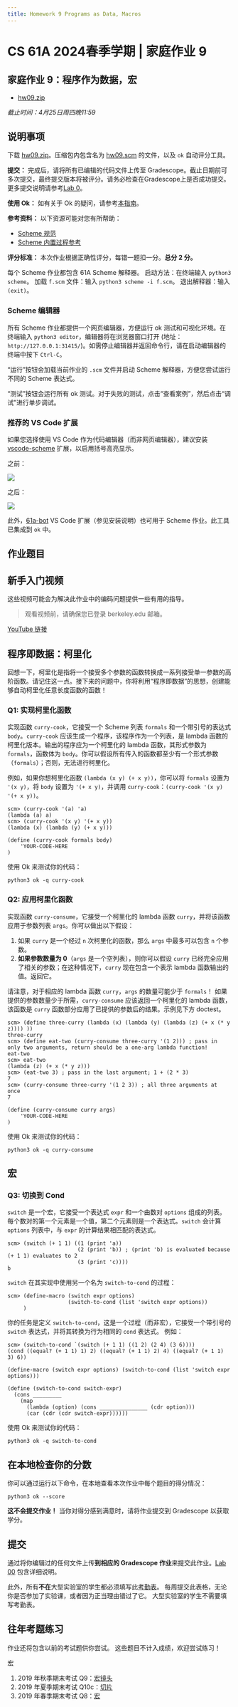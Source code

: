 ```yaml
---
title: Homework 9 Programs as Data, Macros
---
```


# CS 61A 2024春季学期 | 家庭作业 9

## 家庭作业 9：程序作为数据，宏

-   [hw09.zip](/resource/cs61a/hw/hw09.zip)

_截止时间：4月25日周四晚11:59_

## 说明事项

下载 [hw09.zip](/resource/cs61a/hw/hw09.zip)。压缩包内包含名为 [hw09.scm](https://cs61a.org//hw/hw09/hw09.scm) 的文件，以及 `ok` 自动评分工具。

**提交：** 完成后，请将所有已编辑的代码文件上传至 Gradescope。截止日期前可多次提交，最终提交版本将被评分。请务必检查在Gradescope上是否成功提交。更多提交说明请参考[Lab 0](https://cs61a.org/lab/lab00#task-c-submitting-the-assignment)。

**使用 Ok：** 如有关于 Ok 的疑问，请参考[本指南](https://cs61a.org/articles/using-ok)。

**参考资料：** 以下资源可能对您有所帮助：

-   [Scheme 规范](https://cs61a.org/articles/scheme-spec/)
-   [Scheme 内置过程参考](https://cs61a.org/articles/scheme-builtins/)

**评分标准：** 本次作业根据正确性评分，每错一题扣一分。**总分 2 分。**

每个 Scheme 作业都包含 61A Scheme 解释器。 启动方法：在终端输入 `python3 scheme`。 加载 `f.scm` 文件：输入 `python3 scheme -i f.scm`。 退出解释器：输入 `(exit)`。

### Scheme 编辑器

所有 Scheme 作业都提供一个网页编辑器，方便运行 ok 测试和可视化环境。在终端输入 `python3 editor`，编辑器将在浏览器窗口打开 (地址：`http://127.0.0.1:31415/`)。如需停止编辑器并返回命令行，请在启动编辑器的终端中按下 `Ctrl-C`。

“运行”按钮会加载当前作业的 `.scm` 文件并启动 Scheme 解释器，方便您尝试运行不同的 Scheme 表达式。

“测试”按钮会运行所有 ok 测试。对于失败的测试，点击“查看案例”，然后点击“调试”进行单步调试。

### 推荐的 VS Code 扩展

如果您选择使用 VS Code 作为代码编辑器（而非网页编辑器），建议安装 [vscode-scheme](https://marketplace.visualstudio.com/items?itemName=sjhuangx.vscode-scheme) 扩展，以启用括号高亮显示。

之前：

![](/img/cs61a/before.png)

之后：

![](/img/cs61a/after.png)

此外，[61a-bot](https://cs61a.org/articles/61a-bot) VS Code 扩展（参见安装说明）也可用于 Scheme 作业。此工具已集成到 `ok` 中。

## 作业题目

## 新手入门视频

这些视频可能会为解决此作业中的编码问题提供一些有用的指导。

> 观看视频前，请确保您已登录 berkeley.edu 邮箱。

[YouTube 链接](https://youtu.be/playlist?list=PLx38hZJ5RLZcRCa7WhQVKh5s5ZLfGV9hc)

## 程序即数据：柯里化
回想一下，柯里化是指将一个接受多个参数的函数转换成一系列接受单一参数的高阶函数。请记住这一点。接下来的问题中，你将利用“程序即数据”的思想，创建能够自动柯里化任意长度函数的函数！

### Q1: 实现柯里化函数

实现函数 `curry-cook`，它接受一个 Scheme 列表 `formals` 和一个带引号的表达式 `body`。`curry-cook` 应该生成一个程序，该程序作为一个列表，是 lambda 函数的柯里化版本。输出的程序应为一个柯里化的 lambda 函数，其形式参数为 `formals`，函数体为 `body`。你可以假设所有传入的函数都至少有一个形式参数（`formals`）；否则，无法进行柯里化。

例如，如果你想柯里化函数 `(lambda (x y) (+ x y))`，你可以将 `formals` 设置为 `'(x y)`，将 `body` 设置为 `'(+ x y)`，并调用 `curry-cook`：`(curry-cook '(x y) '(+ x y))`。

```
scm> (curry-cook '(a) 'a)
(lambda (a) a)
scm> (curry-cook '(x y) '(+ x y))
(lambda (x) (lambda (y) (+ x y)))
```

```
(define (curry-cook formals body)
    'YOUR-CODE-HERE
)
```

使用 Ok 来测试你的代码：

```
python3 ok -q curry-cook
```

### Q2: 应用柯里化函数

实现函数 `curry-consume`，它接受一个柯里化的 lambda 函数 `curry`，并将该函数应用于参数列表 `args`。你可以做出以下假设：

1.  如果 `curry` 是一个经过 `n` 次柯里化的函数，那么 `args` 中最多可以包含 `n` 个参数。
2.  **如果参数数量为 0**（`args` 是一个空列表），则你可以假设 `curry` 已经完全应用了相关的参数；在这种情况下，`curry` 现在包含一个表示 lambda 函数输出的值。返回它。

请注意，对于相应的 lambda 函数 `curry`，`args` 的数量可能少于 `formals`！ 如果提供的参数数量少于所需，`curry-consume` 应该返回一个柯里化的 lambda 函数，该函数是 `curry` 函数部分应用了已提供的参数后的结果。示例见下方 doctest。

```
scm> (define three-curry (lambda (x) (lambda (y) (lambda (z) (+ x (* y z)))) ))
three-curry
scm> (define eat-two (curry-consume three-curry '(1 2))) ; pass in only two arguments, return should be a one-arg lambda function!
eat-two
scm> eat-two
(lambda (z) (+ x (* y z)))
scm> (eat-two 3) ; pass in the last argument; 1 + (2 * 3)
7
scm> (curry-consume three-curry '(1 2 3)) ; all three arguments at once
7
```

```
(define (curry-consume curry args)
    'YOUR-CODE-HERE
)
```

使用 Ok 来测试你的代码：

```
python3 ok -q curry-consume
```

## 宏

### Q3: 切换到 Cond

`switch` 是一个宏，它接受一个表达式 `expr` 和一个由数对 `options` 组成的列表。每个数对的第一个元素是一个值，第二个元素则是一个表达式。`switch` 会计算 `options` 列表中，与 `expr` 的计算结果相匹配的表达式。

```
scm> (switch (+ 1 1) ((1 (print 'a))
                      (2 (print 'b)) ; (print 'b) is evaluated because (+ 1 1) evaluates to 2
                      (3 (print 'c))))
b
```

`switch` 在其实现中使用另一个名为 `switch-to-cond` 的过程：

```
scm> (define-macro (switch expr options)
                   (switch-to-cond (list 'switch expr options))
     )
```

你的任务是定义 `switch-to-cond`，这是一个过程（而非宏），它接受一个带引号的 `switch` 表达式，并将其转换为行为相同的 `cond` 表达式。 例如：

```
scm> (switch-to-cond `(switch (+ 1 1) ((1 2) (2 4) (3 6))))
(cond ((equal? (+ 1 1) 1) 2) ((equal? (+ 1 1) 2) 4) ((equal? (+ 1 1) 3) 6))
```

```
(define-macro (switch expr options) (switch-to-cond (list 'switch expr options)))

(define (switch-to-cond switch-expr)
  (cons _________
    (map
	  (lambda (option) (cons _______________ (cdr option)))
	  (car (cdr (cdr switch-expr))))))
```

使用 Ok 来测试你的代码：

```
python3 ok -q switch-to-cond
```

## 在本地检查你的分数

你可以通过运行以下命令，在本地查看本次作业中每个题目的得分情况：

```
python3 ok --score
```

**这不会提交作业！** 当你对得分感到满意时，请将作业提交到 Gradescope 以获取学分。

## 提交

通过将你编辑过的任何文件上传**到相应的 Gradescope 作业**来提交此作业。[Lab 00](https://cs61a.org/lab/lab00/#submit-with-gradescope) 包含详细说明。

此外，所有**不在**大型实验室的学生都必须填写此[考勤表](https://go.cs61a.org/lab-att)。 每周提交此表格，无论你是否参加了实验课，或者因为正当理由错过了它。 大型实验室的学生不需要填写考勤表。

## 往年考题练习

作业还将包含以前的考试题供你尝试。 这些题目不计入成绩，欢迎尝试练习！

宏

1.  2019 年秋季期末考试 Q9：[宏镜头](https://cs61a.org/exam/fa19/final/61a-fa19-final.pdf#page=10)
2.  2019 年夏季期末考试 Q10c：[切片](https://cs61a.org/exam/su19/final/61a-su19-final.pdf#page=10)
3.  2019 年春季期末考试 Q8：[宏](https://cs61a.org/exam/sp19/final/61a-sp19-final.pdf#page=8)
```
